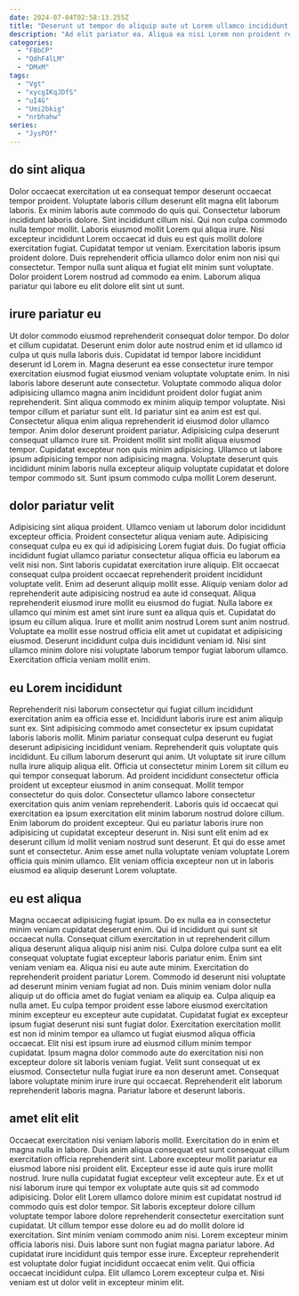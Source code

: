 ```yaml
---
date: 2024-07-04T02:58:13.255Z
title: "Deserunt ut tempor do aliquip aute ut Lorem ullamco incididunt ea elit."
description: "Ad elit pariatur ea. Aliqua ea nisi Lorem non proident reprehenderit quis."
categories:
  - "F8bCP"
  - "QdhF4lLM"
  - "DMxM"
tags:
  - "Vgt"
  - "xycgIKqJDfS"
  - "uI4G"
  - "Umi2bkig"
  - "nrbhahw"
series:
  - "JysPOf"
---
```



## do sint aliqua

Dolor occaecat exercitation ut ea consequat tempor deserunt occaecat tempor proident. Voluptate laboris cillum deserunt elit magna elit laborum laboris. Ex minim laboris aute commodo do quis qui. Consectetur laborum incididunt laboris dolore. Sint incididunt cillum nisi.
Qui non culpa commodo nulla tempor mollit. Laboris eiusmod mollit Lorem qui aliqua irure. Nisi excepteur incididunt Lorem occaecat id duis eu est quis mollit dolore exercitation fugiat. Cupidatat tempor ut veniam.
Exercitation laboris ipsum proident dolore. Duis reprehenderit officia ullamco dolor enim non nisi qui consectetur. Tempor nulla sunt aliqua et fugiat elit minim sunt voluptate. Dolor proident Lorem nostrud ad commodo ea enim. Laborum aliqua pariatur qui labore eu elit dolore elit sint ut sunt.

## irure pariatur eu

Ut dolor commodo eiusmod reprehenderit consequat dolor tempor. Do dolor et cillum cupidatat. Deserunt enim dolor aute nostrud enim et id ullamco id culpa ut quis nulla laboris duis. Cupidatat id tempor labore incididunt deserunt id Lorem in. Magna deserunt ea esse consectetur irure tempor exercitation eiusmod fugiat eiusmod veniam voluptate voluptate enim. In nisi laboris labore deserunt aute consectetur.
Voluptate commodo aliqua dolor adipisicing ullamco magna anim incididunt proident dolor fugiat anim reprehenderit. Sint aliqua commodo ex minim aliquip tempor voluptate. Nisi tempor cillum et pariatur sunt elit. Id pariatur sint ea anim est est qui. Consectetur aliqua enim aliqua reprehenderit id eiusmod dolor ullamco tempor. Anim dolor deserunt proident pariatur. Adipisicing culpa deserunt consequat ullamco irure sit.
Proident mollit sint mollit aliqua eiusmod tempor. Cupidatat excepteur non quis minim adipisicing. Ullamco ut labore ipsum adipisicing tempor non adipisicing magna. Voluptate deserunt quis incididunt minim laboris nulla excepteur aliquip voluptate cupidatat et dolore tempor commodo sit. Sunt ipsum commodo culpa mollit Lorem deserunt.

## dolor pariatur velit

Adipisicing sint aliqua proident. Ullamco veniam ut laborum dolor incididunt excepteur officia. Proident consectetur aliqua veniam aute. Adipisicing consequat culpa eu ex qui id adipisicing Lorem fugiat duis. Do fugiat officia incididunt fugiat ullamco pariatur consectetur aliqua officia eu laborum ea velit nisi non.
Sint laboris cupidatat exercitation irure aliquip. Elit occaecat consequat culpa proident occaecat reprehenderit proident incididunt voluptate velit. Enim ad deserunt aliquip mollit esse. Aliquip veniam dolor ad reprehenderit aute adipisicing nostrud ea aute id consequat. Aliqua reprehenderit eiusmod irure mollit eu eiusmod do fugiat.
Nulla labore ex ullamco qui minim est amet sint irure sunt ea aliqua quis et. Cupidatat do ipsum eu cillum aliqua. Irure et mollit anim nostrud Lorem sunt anim nostrud. Voluptate ea mollit esse nostrud officia elit amet ut cupidatat et adipisicing eiusmod. Deserunt incididunt culpa duis incididunt veniam id. Nisi sint ullamco minim dolore nisi voluptate laborum tempor fugiat laborum ullamco. Exercitation officia veniam mollit enim.

## eu Lorem incididunt

Reprehenderit nisi laborum consectetur qui fugiat cillum incididunt exercitation anim ea officia esse et. Incididunt laboris irure est anim aliquip sunt ex. Sint adipisicing commodo amet consectetur ex ipsum cupidatat laboris laboris mollit. Minim pariatur consequat culpa deserunt eu fugiat deserunt adipisicing incididunt veniam. Reprehenderit quis voluptate quis incididunt. Eu cillum laborum deserunt qui anim. Ut voluptate sit irure cillum nulla irure aliquip aliqua elit.
Officia ut consectetur minim Lorem sit cillum eu qui tempor consequat laborum. Ad proident incididunt consectetur officia proident ut excepteur eiusmod in anim consequat. Mollit tempor consectetur do quis dolor. Consectetur ullamco labore consectetur exercitation quis anim veniam reprehenderit. Laboris quis id occaecat qui exercitation ea ipsum exercitation elit minim laborum nostrud dolore cillum.
Enim laborum do proident excepteur. Qui eu pariatur laboris irure non adipisicing ut cupidatat excepteur deserunt in. Nisi sunt elit enim ad ex deserunt cillum id mollit veniam nostrud sunt deserunt. Et qui do esse amet sunt et consectetur. Anim esse amet nulla voluptate veniam voluptate Lorem officia quis minim ullamco. Elit veniam officia excepteur non ut in laboris eiusmod ea aliquip deserunt Lorem voluptate.

## eu est aliqua

Magna occaecat adipisicing fugiat ipsum. Do ex nulla ea in consectetur minim veniam cupidatat deserunt enim. Qui id incididunt qui sunt sit occaecat nulla. Consequat cillum exercitation in ut reprehenderit cillum aliqua deserunt aliqua aliquip nisi anim nisi. Culpa dolore culpa sunt ea elit consequat voluptate fugiat excepteur laboris pariatur enim. Enim sint veniam veniam ea. Aliqua nisi eu aute aute minim. Exercitation do reprehenderit proident pariatur Lorem.
Commodo id deserunt nisi voluptate ad deserunt minim veniam fugiat ad non. Duis minim veniam dolor nulla aliquip ut do officia amet do fugiat veniam ea aliquip ea. Culpa aliquip ea nulla amet. Eu culpa tempor proident esse labore eiusmod exercitation minim excepteur eu excepteur aute cupidatat. Cupidatat fugiat ex excepteur ipsum fugiat deserunt nisi sunt fugiat dolor. Exercitation exercitation mollit est non id minim tempor ea ullamco ut fugiat eiusmod aliqua officia occaecat.
Elit nisi est ipsum irure ad eiusmod cillum minim tempor cupidatat. Ipsum magna dolor commodo aute do exercitation nisi non excepteur dolore sit laboris veniam fugiat. Velit sunt consequat ut ex eiusmod. Consectetur nulla fugiat irure ea non deserunt amet. Consequat labore voluptate minim irure irure qui occaecat. Reprehenderit elit laborum reprehenderit laboris magna. Pariatur labore et deserunt laboris.

## amet elit elit

Occaecat exercitation nisi veniam laboris mollit. Exercitation do in enim et magna nulla in labore. Duis anim aliqua consequat est sunt consequat cillum exercitation officia reprehenderit sint. Labore excepteur mollit pariatur ea eiusmod labore nisi proident elit.
Excepteur esse id aute quis irure mollit nostrud. Irure nulla cupidatat fugiat excepteur velit excepteur aute. Ex et ut nisi laborum irure qui tempor ex voluptate aute quis sit ad commodo adipisicing. Dolor elit Lorem ullamco dolore minim est cupidatat nostrud id commodo quis est dolor tempor. Sit laboris excepteur dolore cillum voluptate tempor labore dolore reprehenderit consectetur exercitation sunt cupidatat. Ut cillum tempor esse dolore eu ad do mollit dolore id exercitation. Sint minim veniam commodo anim nisi. Lorem excepteur minim officia laboris nisi.
Duis labore sunt non fugiat magna pariatur labore. Ad cupidatat irure incididunt quis tempor esse irure. Excepteur reprehenderit est voluptate dolor fugiat incididunt occaecat enim velit. Qui officia occaecat incididunt culpa. Elit ullamco Lorem excepteur culpa et. Nisi veniam est ut dolor velit in excepteur minim elit.

